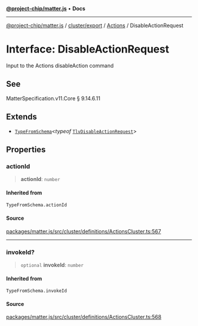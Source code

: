 [**@project-chip/matter.js**](../../../../../README.md) • **Docs**

***

[@project-chip/matter.js](../../../../../modules.md) / [cluster/export](../../../README.md) / [Actions](../README.md) / DisableActionRequest

# Interface: DisableActionRequest

Input to the Actions disableAction command

## See

MatterSpecification.v11.Core § 9.14.6.11

## Extends

- [`TypeFromSchema`](../../../../../tlv/export/README.md#typefromschemas)\<*typeof* [`TlvDisableActionRequest`](../README.md#tlvdisableactionrequest)\>

## Properties

### actionId

> **actionId**: `number`

#### Inherited from

`TypeFromSchema.actionId`

#### Source

[packages/matter.js/src/cluster/definitions/ActionsCluster.ts:567](https://github.com/project-chip/matter.js/blob/7a8cbb56b87d4ccf34bec5a9a95ab40a1711324f/packages/matter.js/src/cluster/definitions/ActionsCluster.ts#L567)

***

### invokeId?

> `optional` **invokeId**: `number`

#### Inherited from

`TypeFromSchema.invokeId`

#### Source

[packages/matter.js/src/cluster/definitions/ActionsCluster.ts:568](https://github.com/project-chip/matter.js/blob/7a8cbb56b87d4ccf34bec5a9a95ab40a1711324f/packages/matter.js/src/cluster/definitions/ActionsCluster.ts#L568)

